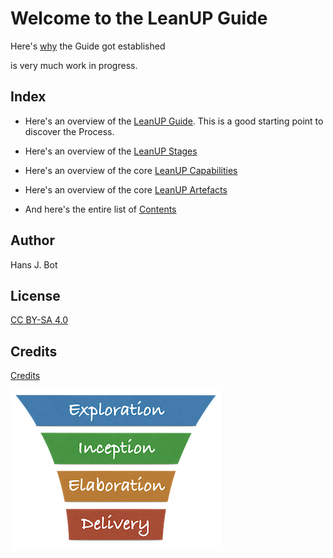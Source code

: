 # Welcome to the LeanUP Guide

Here's [why](/index.md) the Guide got established 

 is very much work in progress.

## Index
- Here's an overview of the [LeanUP Guide](/index.md). This is a good starting point to discover the Process.
- Here's an overview of the [LeanUP Stages](/Stages/overview.md)
- Here's an overview of the core [LeanUP Capabilities](/Capabilities/overview.md)
- Here's an overview of the core [LeanUP Artefacts](/Artefacts/overview.md)

- And here's the entire list of [Contents](/References/links.md)

## Author
Hans J. Bot

## License
 [CC BY-SA 4.0](https://creativecommons.org/licenses/by-sa/4.0/deed.en)

## Credits
[Credits](/credits.md)

[<img src="/images/leanupLogo s.png" alt="drawing" class="center" width="338"/>](/Overview/leanup.md)
